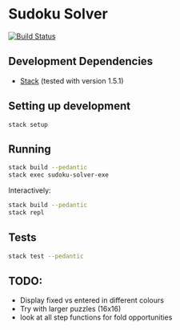 # Sudoku Solver

[![Build Status](https://travis-ci.org/danielholmes/sudoku-solver.svg?branch=master)](https://travis-ci.org/danielholmes/sudoku-solver)


## Development Dependencies

 - [Stack](https://haskellstack.org) (tested with version 1.5.1)


## Setting up development

`stack setup`


## Running

```bash
stack build --pedantic
stack exec sudoku-solver-exe
```

Interactively:

```bash
stack build --pedantic
stack repl
```


## Tests

```bash
stack test --pedantic
```


## TODO:
 - Display fixed vs entered in different colours
 - Try with larger puzzles (16x16)
 - look at all step functions for fold opportunities
 
